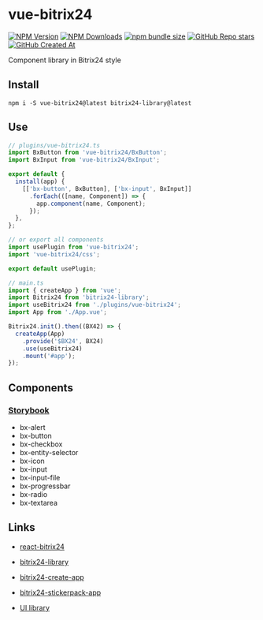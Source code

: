 # vue-bitrix24
[![NPM Version](https://img.shields.io/npm/v/vue-bitrix24?style=flat&logo=npm&label=version&color=cb3837)](https://www.npmjs.com/package/vue-bitrix24)
[![NPM Downloads](https://img.shields.io/npm/dw/vue-bitrix24?style=flat&logo=npm&color=cb3837)](https://www.npmjs.com/package/vue-bitrix24)
[![npm bundle size](https://img.shields.io/bundlephobia/min/vue-bitrix24?style=flat&logo=npm&color=cb3837)](https://www.npmjs.com/package/vue-bitrix24)
[![GitHub Repo stars](https://img.shields.io/github/stars/astrotrain55/vue-bitrix24?style=flat&logo=github)](https://github.com/astrotrain55/vue-bitrix24)
[![GitHub Created At](https://img.shields.io/github/created-at/astrotrain55/vue-bitrix24?style=flat&logo=github)](https://github.com/astrotrain55/vue-bitrix24)

Component library in Bitrix24 style

## Install

```nodejs
npm i -S vue-bitrix24@latest bitrix24-library@latest
```

## Use
```ts
// plugins/vue-bitrix24.ts
import BxButton from 'vue-bitrix24/BxButton';
import BxInput from 'vue-bitrix24/BxInput';

export default {
  install(app) {
    [['bx-button', BxButton], ['bx-input', BxInput]]
      .forEach(([name, Component]) => {
        app.component(name, Component);
      });
  },
};

// or export all components
import usePlugin from 'vue-bitrix24';
import 'vue-bitrix24/css';

export default usePlugin;
```
```ts
// main.ts
import { createApp } from 'vue';
import Bitrix24 from 'bitrix24-library';
import useBitrix24 from './plugins/vue-bitrix24';
import App from './App.vue';

Bitrix24.init().then((BX42) => {
  createApp(App)
    .provide('$BX24', BX24)
    .use(useBitrix24)
    .mount('#app');
});
```

## Components

### [Storybook](https://astrotrain55.github.io/vue-bitrix24/)

* bx-alert
* bx-button
* bx-checkbox
* bx-entity-selector
* bx-icon
* bx-input
* bx-input-file
* bx-progressbar
* bx-radio
* bx-textarea

## Links

* [react-bitrix24](https://www.npmjs.com/package/react-bitrix24)
* [bitrix24-library](https://www.npmjs.com/package/bitrix24-library)
* [bitrix24-create-app](https://www.npmjs.com/package/bitrix24-create-app)
* [bitrix24-stickerpack-app](https://github.com/astrotrain55/bitrix24-stickerpack-app)


* [UI library](https://dev.1c-bitrix.ru/api_d7/bitrix/ui/index.php)
